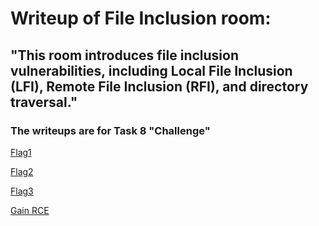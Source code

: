 # Writeup of File Inclusion room: 
## "This room introduces file inclusion vulnerabilities, including Local File Inclusion (LFI), Remote File Inclusion (RFI), and directory traversal."
### The writeups are for Task 8 "Challenge"

[Flag1](https://github.com/ulissesj/TryHackMe-writeups/blob/main/FileInclusion/flag1/flag1_writeup.md)

[Flag2](https://github.com/ulissesj/TryHackMe-writeups/blob/main/FileInclusion/flag2/flag2.md)

[Flag3](https://github.com/ulissesj/TryHackMe-writeups/blob/main/FileInclusion/flag3/flag3.md)

[Gain RCE](https://github.com/ulissesj/TryHackMe-writeups/blob/main/FileInclusion/RFI_RCE/RFI_RCE.md)
